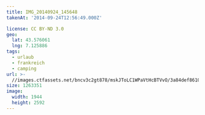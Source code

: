 ```yaml
---
title: IMG_20140924_145648
takenAt: '2014-09-24T12:56:49.000Z'

license: CC BY-ND 3.0
geo:
  lat: 43.576061
  lng: 7.125886
tags:
  - urlaub
  - frankreich
  - camping
url: >-
  //images.ctfassets.net/bncv3c2gt878/mskJToLC1WPaVtHcBTVvO/3a84def8610325ca4e9df2c367642e63/img_20140924_145648_27697222043_o
size: 1263351
image:
  width: 1944
  height: 2592
---
```

